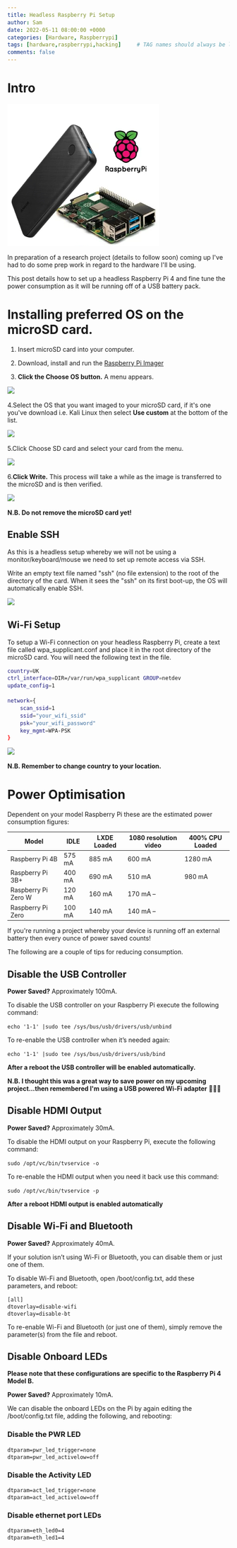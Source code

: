 ```yaml
---
title: Headless Raspberry Pi Setup
author: Sam
date: 2022-05-11 08:00:00 +0000
categories: [Hardware, Raspberrypi]
tags: [hardware,raspberrypi,hacking]     # TAG names should always be lowercase
comments: false
---
```


# Intro

![rpi4](/assets/img/rpi4.jpg)

In preparation of a research project (details to follow soon) coming up I've had to do some prep work in regard to the hardware I'll be using.

This post details how to set up a headless Raspberry Pi 4 and fine tune the power consumption as it will be running off of a USB battery pack.

# Installing preferred OS on the microSD card.

1. Insert microSD card into your computer.

2. Download, install and run the [Raspberry Pi Imager](https://www.raspberrypi.org/downloads/)

3. **Click the Choose OS button.** A menu appears.

![](https://cdn.mos.cms.futurecdn.net/ejGTGg88vgXWWRNMSxC4QT-970-80.png.webp)

4.Select the OS that you want imaged to your microSD card, if it's one you've download i.e. Kali Linux then select **Use custom** at the bottom of the list.

![](https://cdn.mos.cms.futurecdn.net/uDmiGk48qrWcT36Wyk9kMo-970-80.png.webp)

5.Click Choose SD card and select your card from the menu.

![](https://cdn.mos.cms.futurecdn.net/vxLy37d9RNWd3juVEr38jT-970-80.png.webp)

6.**Click Write.** This process will take a while as the image is transferred to the microSD and is then verified.

![](https://cdn.mos.cms.futurecdn.net/6nChCh3yHBFX3rdUfRCXnT-970-80.png.webp)

**N.B. Do not remove the microSD card yet!**

## Enable SSH

As this is a headless setup whereby we will not be using a monitor/keyboard/mouse we need to set up remote access via SSH.

Write an empty text file named "ssh" (no file extension) to the root of the directory of the card. When it sees the "ssh" on its first boot-up, the OS will automatically enable SSH.

![](https://cdn.mos.cms.futurecdn.net/vszT3tgmZHkcyRibiQgDaW-970-80.jpg)

## Wi-Fi Setup

To setup a Wi-Fi connection on your headless Raspberry Pi, create a text file called wpa_supplicant.conf and place it in the root directory of the microSD card. You will need the following text in the file.

```bash
country=UK
ctrl_interface=DIR=/var/run/wpa_supplicant GROUP=netdev
update_config=1

network={
	scan_ssid=1	
	ssid="your_wifi_ssid"
	psk="your_wifi_password"
	key_mgmt=WPA-PSK
}
```

![](https://cdn.mos.cms.futurecdn.net/mEvCHGUdyBqAip5yfd5AJT-970-80.jpg)

**N.B. Remember to change country to your location.**

# Power Optimisation

Dependent on your model Raspberry Pi these are the estimated power consumption figures:

| Model | IDLE | LXDE Loaded | 1080 resolution video | 400% CPU Loaded |
| --- |---| --- | ---| --- |
| Raspberry Pi 4B |	575 mA | 885 mA |	600 mA |1280 mA |
| Raspberry Pi 3B+ | 400 mA | 690 mA | 510 mA | 980 mA |
| Raspberry Pi Zero W |	120 mA	| 160 mA | 170 mA – |
| Raspberry Pi Zero | 100 mA | 140 mA | 140 mA – |

If you're running a project whereby your device is running off an external battery then every ounce of power saved counts!

The following are a couple of tips for reducing consumption.

## Disable the USB Controller

**Power Saved?** Approximately 100mA.

To disable the USB controller on your Raspberry Pi execute the following command:

`echo '1-1' |sudo tee /sys/bus/usb/drivers/usb/unbind`

To re-enable the USB controller when it’s needed again:

`echo '1-1' |sudo tee /sys/bus/usb/drivers/usb/bind`

**After a reboot the USB controller will be enabled automatically.**

**N.B. I thought this was a great way to save power on my upcoming project...then remembered I'm using a USB powered Wi-Fi adapter** 🤦🏻‍♂️

## Disable HDMI Output

**Power Saved?** Approximately 30mA.

To disable the HDMI output on your Raspberry Pi, execute the following command:

`sudo /opt/vc/bin/tvservice -o`

To re-enable the HDMI output when you need it back use this command:

`sudo /opt/vc/bin/tvservice -p`

**After a reboot HDMI output is enabled automatically**

## Disable Wi-Fi and Bluetooth

**Power Saved?** Approximately 40mA.

If your solution isn’t using Wi-Fi or Bluetooth, you can disable them or just one of them.

To disable Wi-Fi and Bluetooth, open /boot/config.txt, add these parameters, and reboot:

```
[all]
dtoverlay=disable-wifi
dtoverlay=disable-bt
```

To re-enable Wi-Fi and Bluetooth (or just one of them), simply remove the parameter(s) from the file and reboot.

## Disable Onboard LEDs

**Please note that these configurations are specific to the Raspberry Pi 4 Model B.**

**Power Saved?** Approximately 10mA.

We can disable the onboard LEDs on the Pi by again editing the /boot/config.txt file, adding the following, and rebooting:

### Disable the PWR LED

```
dtparam=pwr_led_trigger=none
dtparam=pwr_led_activelow=off
```

### Disable the Activity LED

```
dtparam=act_led_trigger=none
dtparam=act_led_activelow=off
```

### Disable ethernet port LEDs

```
dtparam=eth_led0=4
dtparam=eth_led1=4
```


